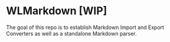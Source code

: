 # **WLMarkdown** [WIP]

The goal of this repo is to establish Markdown Import and Export Converters as well as a standalone Markdown parser.

